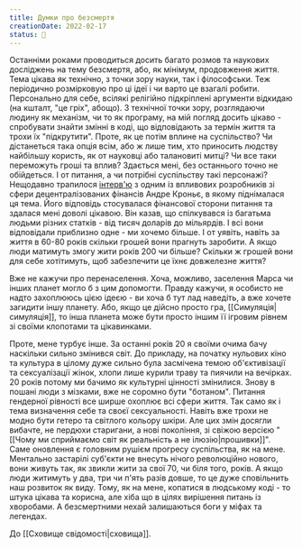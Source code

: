 ```yaml
---
title: Думки про безсмертя
creationDate: 2022-02-17
status: 🌱
---
```

Останніми роками проводиться досить багато розмов та наукових досліджень на тему безсмертя, або, як мінімум, продовження життя. 
Тема цікава як технічно, з точки зору науки, так і філософськи. 
Теж періодично розмірковую про ці ідеї і чи варто це взагалі робити. 
Персонально для себе, всілякі релігійно підкріплені аргументи відкидаю (на кшталт, "це гріх", абощо). 
З технічної точки зору, розглядаючи людину як механізм, чи то як програму, на мій погляд досить цікаво - спробувати знайти змінні в коді, що відповідають за термін життя та трохи їх "підкрутити".
Проте, як це потім вплине на суспільство? Чи дістанеться така опція всім, або ж лише тим, хто приносить людству найбільшу користь, як от науковці або талановиті митці? Чи все таки переможуть гроші та вплив?
Здається мені, без останнього точно не обійдеться. 
І от питання, а чи потрібні суспільству такі персонажі?
Нещодавно трапилося [інтерв'ю](https://youtu.be/pERhjyW8d0k) з одним із впливових розробників зі сфери децентралізованих фінансів Андре Кроньє, в якому піднімалася ця тема. Його відповідь стосувалася фінансової сторони питання та здалася мені доволі цікавою. Він казав, що спілкувався із багатьма людьми різних статків - від тисяч доларів до мільярдів. І всі вони відповідали приблизно одне - ми хочемо більше. І от уявіть, навіть за життя в 60-80 років скільки грошей вони прагнуть заробити. А якщо люди матимуть змогу жити років 200 чи більше? Скільки ж грошей вони для себе хотітимуть, щоб забезпечити це їхнє довжелезне життя?

Вже не кажучи про перенаселення. Хоча, можливо, заселення Марса чи інших планет могло б з цим допомогти. Правду кажучи, я особисто не надто захоплююсь цією ідеєю - ви хоча б тут лад наведіть, а вже хочете загидити іншу планету. Або, якщо це дійсно просто гра, [[Симуляція|симуляція]], то інша планета може бути просто іншим її ігровим рівнем зі своїми клопотами та цікавинками.

Проте, мене турбує інше. 
За останні років 20 я своїми очима бачу наскільки сильно змінився світ. До прикладу, на початку нульових кіно та культура в цілому дуже сильно була засмічена темою об'єктивізації та сексуалізації жінок, хлопи лише курили траву та пиячили на вечірках. 20 років потому ми бачимо як культурні цінності змінилися. Знову в пошані люди з мізками, вже не соромно бути "ботаном". Питання гендерної рівності все ширше охоплює всі сфери життя. Так само як і тема визначення себе та своєї сексуальності. Навіть вже трохи не модно бути гетеро та світлого кольору шкіри. 
Але цих змін досягли вибачте, не пердюхи старигани, а нові покоління, зі свіжою версією "[[Чому ми сприймаємо світ як реальність а не ілюзію|прошивки]]". Саме оновлення є головним рушієм прогресу суспільства, як на мене. Ментально застарілі суб'єкти не внесуть нічого революційно нового, вони живуть так, як звикли жити за свої 70, чи біля того, років. А якщо люди житимуть у два, три чи п'ять разів довше, то це дуже сповільнить наш розвиток як виду. 
Тому, як на мене, копатися в людському коді - то штука цікава та корисна, але хіба що в цілях вирішення питань із хворобами. А безсмертними нехай залишаються боги у міфах та легендах.

До [[Сховище свідомості|сховища]].